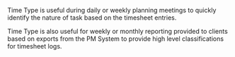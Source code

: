 Time Type is useful during daily or weekly planning meetings to quickly
identify the nature of task based on the timesheet entries.

Time Type is also useful for weekly or monthly reporting provided to
clients based on exports from the PM System to provide high level
classifications for timesheet logs.
